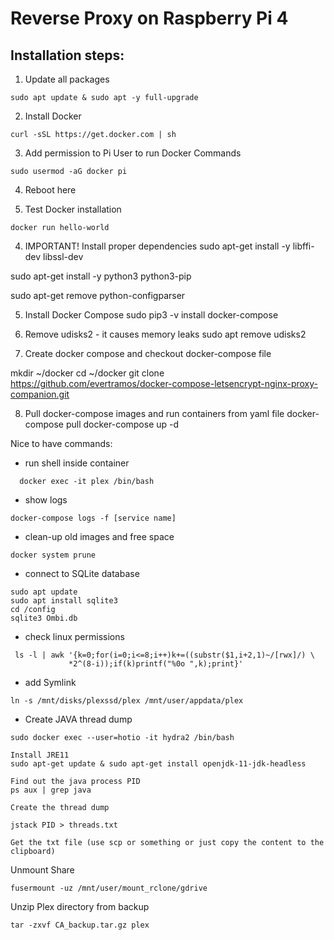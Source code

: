 # Reverse Proxy on Raspberry Pi 4

## Installation steps:
1. Update all packages
```
sudo apt update & sudo apt -y full-upgrade
```

2. Install Docker
```
curl -sSL https://get.docker.com | sh
```


3. Add permission to Pi User to run Docker Commands
```
sudo usermod -aG docker pi
```

4. Reboot here

5. Test Docker installation
```
docker run hello-world
```
4. IMPORTANT! Install proper dependencies
sudo apt-get install -y libffi-dev libssl-dev

sudo apt-get install -y python3 python3-pip

sudo apt-get remove python-configparser

5. Install Docker Compose
sudo pip3 -v install docker-compose

6. Remove udisks2 - it causes memory leaks
sudo apt remove udisks2

7. Create docker compose and checkout docker-compose file

mkdir ~/docker
cd ~/docker
git clone https://github.com/evertramos/docker-compose-letsencrypt-nginx-proxy-companion.git


8. Pull docker-compose images and run containers from yaml file
docker-compose pull
docker-compose up -d




Nice to have commands:

 - run shell inside container
```
  docker exec -it plex /bin/bash
```

 - show logs

```
docker-compose logs -f [service name]
```

 - clean-up old images and free space

```
docker system prune
```


- connect to SQLite database

```
sudo apt update
sudo apt install sqlite3
cd /config
sqlite3 Ombi.db
```

 - check linux permissions
```
 ls -l | awk '{k=0;for(i=0;i<=8;i++)k+=((substr($1,i+2,1)~/[rwx]/) \
             *2^(8-i));if(k)printf("%0o ",k);print}'
```

 - add Symlink
```
ln -s /mnt/disks/plexssd/plex /mnt/user/appdata/plex
```

 - Create JAVA thread dump
```
sudo docker exec --user=hotio -it hydra2 /bin/bash

Install JRE11 
sudo apt-get update & sudo apt-get install openjdk-11-jdk-headless

Find out the java process PID 
ps aux | grep java

Create the thread dump 

jstack PID > threads.txt

Get the txt file (use scp or something or just copy the content to the clipboard)
```

Unmount Share
```
fusermount -uz /mnt/user/mount_rclone/gdrive

```
Unzip Plex directory from backup

```
tar -zxvf CA_backup.tar.gz plex
```
